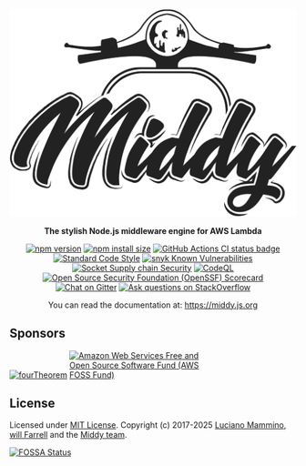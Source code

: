 <div align="center">
  <img alt="Middy logo" src="https://raw.githubusercontent.com/middyjs/middy/main/docs/img/middy-logo.svg"/>
  <p><strong>The stylish Node.js middleware engine for AWS Lambda</strong></p>
<p>
  <a href="https://www.npmjs.com/package/@middy/core?activeTab=versions"><img src="https://badge.fury.io/js/%40middy%2Fcore.svg" alt="npm version" style="max-width:100%;"></a>
  <a href="https://packagephobia.com/result?p=@middy/core"><img src="https://packagephobia.com/badge?p=@middy/core" alt="npm install size" style="max-width:100%;"></a>
  <a href="https://github.com/middyjs/middy/actions/workflows/tests.yml"><img src="https://github.com/middyjs/middy/actions/workflows/tests.yml/badge.svg?branch=main&event=push" alt="GitHub Actions CI status badge" style="max-width:100%;"></a>
  <br/>
  <a href="https://standardjs.com/"><img src="https://img.shields.io/badge/code_style-standard-brightgreen.svg" alt="Standard Code Style"  style="max-width:100%;"></a>
  <a href="https://snyk.io/test/github/middyjs/middy"><img src="https://snyk.io/test/github/middyjs/middy/badge.svg" alt="snyk Known Vulnerabilities" data-canonical-src="https://snyk.io/test/github/middyjs/middy" style="max-width:100%;"></a>
  <a href="https://socket.dev/npm/package/@middy/core"><img src="https://socket.dev/api/badge/npm/package/@middy/core" alt="Socket Supply chain Security" style="max-width:100%;"></a>
  <a href="https://github.com/middyjs/middy/actions/workflows/sast.yml"><img src="https://github.com/middyjs/middy/actions/workflows/sast.yml/badge.svg?branch=main&event=push" alt="CodeQL" style="max-width:100%;"></a>
  <a href="https://scorecard.dev/viewer/?uri=github.com/middyjs/middy"><img src="https://api.scorecard.dev/projects/github.com/middyjs/middy/badge" alt="Open Source Security Foundation (OpenSSF) Scorecard"  style="max-width:100%;"></a>
  <br/>
  <a href="https://gitter.im/middyjs/Lobby"><img src="https://badges.gitter.im/gitterHQ/gitter.svg" alt="Chat on Gitter" style="max-width:100%;"></a>
  <a href="https://stackoverflow.com/questions/tagged/middy?sort=Newest&uqlId=35052"><img src="https://img.shields.io/badge/StackOverflow-[middy]-yellow" alt="Ask questions on StackOverflow" style="max-width:100%;"></a>
</p>
<p>You can read the documentation at: <a href="https://middy.js.org">https://middy.js.org</a></p>
</div>

## Sponsors

<a href="https://fourtheorem.com"><img alt="fourTheorem" src="https://raw.githubusercontent.com/middyjs/middy/main/website/static/img/logo/fourthereom.svg" style="max-width:50%" width="380"/></a>
<a href="https://github.com/aws"><img alt="Amazon Web Services Free and Open Source Software Fund (AWS FOSS Fund)" src="https://raw.githubusercontent.com/middyjs/middy/main/website/static/img/logo/amazon-web-services.svg" style="max-width:50%" width="380"/></a>

## License

Licensed under [MIT License](LICENSE). Copyright (c) 2017-2025 [Luciano Mammino](https://github.com/lmammino), [will Farrell](https://github.com/willfarrell) and the [Middy team](https://github.com/middyjs/middy/graphs/contributors).

<a href="https://app.fossa.io/projects/git%2Bgithub.com%2Fmiddyjs%2Fmiddy?ref=badge_large">
  <img src="https://app.fossa.io/api/projects/git%2Bgithub.com%2Fmiddyjs%2Fmiddy.svg?type=large" alt="FOSSA Status"  style="max-width:100%;">
</a>
